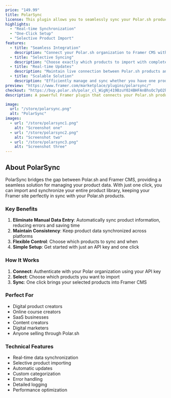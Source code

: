 ```yaml
---
price: "149.99"
title: PolarSync
license: This plugin allows you to seamlessly sync your Polar.sh products with Framer CMS. You can use it for your own projects and client work, but redistribution or resale is not permitted.
highlights:
  - "Real-time Synchronization"
  - "One-Click Setup"
  - "Selective Product Import"
features:
  - title: "Seamless Integration"
    description: "Connect your Polar.sh organization to Framer CMS with a straightforward authentication process."
  - title: "Selective Syncing"
    description: "Choose exactly which products to import with complete control over your product library."
  - title: "Real-time Updates"
    description: "Maintain live connection between Polar.sh products and Framer designs with automatic updates."
  - title: "Scalable Solution"
    description: "Efficiently manage and sync whether you have one product or hundreds."
preview: "https://www.framer.com/marketplace/plugins/polarsync/"
checkout: "https://buy.polar.sh/polar_cl_WigNj419BzuY024BHFAnBhsOc7pO2hNhnoncz0Erzvc"
description: A powerful Framer plugin that connects your Polar.sh product library to Framer CMS, allowing you to import, manage, and update product data effortlessly.

image:
  url: "/store/polarsync.png"
  alt: "PolarSync"
images:
  - url: "/store/polarsync1.png"
    alt: "Screenshot one"
  - url: "/store/polarsync2.png"
    alt: "Screenshot two"
  - url: "/store/polarsync3.png"
    alt: "Screenshot three"
---
```


## About PolarSync

PolarSync bridges the gap between Polar.sh and Framer CMS, providing a seamless solution for managing your product data. With just one click, you can import and synchronize your entire product library, keeping your Framer site perfectly in sync with your Polar.sh products.

### Key Benefits

1. **Eliminate Manual Data Entry**: Automatically sync product information, reducing errors and saving time
2. **Maintain Consistency**: Keep product data synchronized across platforms
3. **Flexible Control**: Choose which products to sync and when
4. **Simple Setup**: Get started with just an API key and one click

### How It Works

1. **Connect**: Authenticate with your Polar organization using your API key
2. **Select**: Choose which products you want to import
3. **Sync**: One click brings your selected products into Framer CMS

### Perfect For

- Digital product creators
- Online course creators
- SaaS businesses
- Content creators
- Digital marketers
- Anyone selling through Polar.sh

### Technical Features

- Real-time data synchronization
- Selective product importing
- Automatic updates
- Custom categorization
- Error handling
- Detailed logging
- Performance optimization
